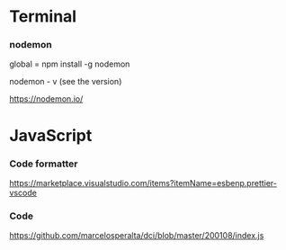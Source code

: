 # Terminal

### nodemon

global = npm install -g nodemon

nodemon - v (see the version)

https://nodemon.io/

# JavaScript

### Code formatter

https://marketplace.visualstudio.com/items?itemName=esbenp.prettier-vscode

### Code

https://github.com/marcelosperalta/dci/blob/master/200108/index.js
